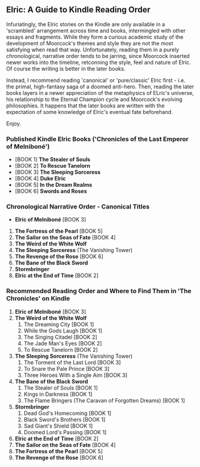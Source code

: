 ## Elric: A Guide to Kindle Reading Order

Infuriatingly, the Elric stories on the Kindle are only available in a 'scrambled' arrangement across time and books, intermingled with other essays and fragments. While they form a curious academic study of the development of Moorcock's themes and style they are not the most satisfying when read that way. Unfortunately, reading them in a purely chronological,  narrative order tends to be jarring, since Moorcock inserted newer works into the timeline, retconning the style, feel and nature of Elric. Of course the writing is better in the later books.

Instead, I recommend reading 'canonical' or 'pure/classic' Elric first - i.e. the primal, high-fantasy saga of a doomed anti-hero. Then, reading the later books layers in a newer appreciation of the metaphysics of ELric's universe, his relationship to the Eternal Champion cycle and Moorcock's evolving philosophies. It happens that the later books are written with the expectation of some knowledge of Elric's eventual fate beforehand.

Enjoy.

### Published Kindle Elric Books ('Chronicles of the Last Emperor of Melniboné')
* [BOOK 1] **The Stealer of Souls**
* [BOOK 2] **To Rescue Tanelorn**
* [BOOK 3] **The Sleeping Sorceress**
* [BOOK 4] **Duke Elric**
* [BOOK 5] **In the Dream Realms**
* [BOOK 6] **Swords and Roses**

### Chronological Narrative Order - Canonical Titles
* **Elric of Melniboné**  [BOOK 3]
1. **The Fortress of the Pearl** [BOOK 5]
1. **The Sailor on the Seas of Fate** [BOOK 4]
1. **The Weird of the White Wolf**
1. **The Sleeping Sorceress** (The Vanishing Tower)
1. **The Revenge of the Rose** [BOOK 6]
1. **The Bane of the Black Sword**
1. **Stormbringer**
1. **Elric at the End of Time** [BOOK 2]

### Recommended Reading Order and Where to Find Them in 'The Chronicles' on Kindle
1. **Elric of Melniboné**  [BOOK 3]
1. **The Weird of the White Wolf**
  	1. The Dreaming City [BOOK 1]
  	1. While the Gods Laugh [BOOK 1]
  	1. The Singing Citadel [BOOK 2]
  	1. The Jade Man's Eyes [BOOK 2]
  	1. To Rescue Tanelorn [BOOK 2]
1.  **The Sleeping Sorceress** (The Vanishing Tower)
	1. The Torment of the Last Lord [BOOK 3]
	1. To Snare the Pale Prince [BOOK 3]
	1. Three Heroes With a Single Aim [BOOK 3]
1. **The Bane of the Black Sword**
	1. The Stealer of Souls [BOOK 1]
	1. Kings in Darkness [BOOK 1]
	1. The Flame Bringers (The Caravan of Forgotten Dreams) [BOOK 1]
1. **Stormbringer**
	1. Dead God's Homecoming [BOOK 1]
	1. Black Sword's Brothers [BOOK 1]
	1. Sad Giant's Shield [BOOK 1]
	1. Doomed Lord's Passing [BOOK 1]
1. **Elric at the End of Time** [BOOK 2]
1. **The Sailor on the Seas of Fate** [BOOK 4]
1. **The Fortress of the Pearl** [BOOK 5]
1. **The Revenge of the Rose** [BOOK 6]
